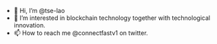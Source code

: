 - 👋 Hi, I’m @tse-lao
- 👀 I’m interested in blockchain technology together with technological innovation. 
- 📫 How to reach me @connectfastv1 on twitter. 

<!---
tse-lao/tse-lao is a ✨ special ✨ repository because its `README.md` (this file) appears on your GitHub profile.
You can click the Preview link to take a look at your changes.
--->
